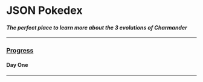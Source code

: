 # **JSON Pokedex**
#### *The perfect place to learn more about the 3 evolutions of Charmander*
---
### <ins>Progress</ins>
#### **Day One**
---

